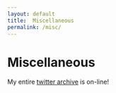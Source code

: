 ```yaml
---
layout: default
title:  Miscellaneous
permalink: /misc/
---
```

# Miscellaneous

My entire [twitter archive] is on-line!

[twitter archive]: /twitter/